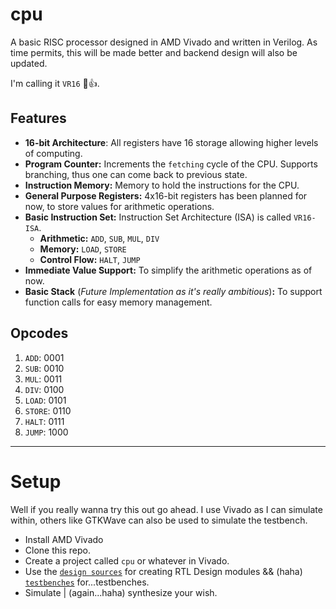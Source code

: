# cpu

A basic RISC processor designed in AMD Vivado and written in Verilog. As time permits, this will be made better and backend design will also be updated.

I'm calling it `VR16` 🙂👍.

## Features
- **16-bit Architecture**: All registers have 16 storage allowing higher levels of computing.
- **Program Counter:** Increments the `fetching` cycle of the CPU. Supports branching, thus one can come back to previous state.
- **Instruction Memory:** Memory to hold the instructions for the CPU.
- **General Purpose Registers:** 4x16-bit registers has been planned for now, to store values for arithmetic operations.
- **Basic Instruction Set:** Instruction Set Architecture (ISA) is called `VR16-ISA`.
    - **Arithmetic:** `ADD`, `SUB`, `MUL`, `DIV`
    - **Memory:** `LOAD`, `STORE`
    - **Control Flow:** `HALT`, `JUMP`
- **Immediate Value Support:** To simplify the arithmetic operations as of now.
- **Basic Stack** (*Future Implementation as it's really ambitious*)**:** To support function calls for easy memory management.

## Opcodes
1. `ADD`: 0001
2. `SUB`: 0010
3. `MUL`: 0011
4. `DIV`: 0100
5. `LOAD`: 0101
6. `STORE`: 0110
7. `HALT`: 0111
8. `JUMP`: 1000

---

# Setup
Well if you really wanna try this out go ahead. I use Vivado as I can simulate within, others like GTKWave can also be used to simulate the testbench.
- Install AMD Vivado
- Clone this repo.
- Create a project called `cpu` or whatever in Vivado.
- Use the [`design sources`](design%20sources/) for creating RTL Design modules && (haha) [`testbenches`](testbenches/) for...testbenches.
- Simulate | (again...haha) synthesize your wish.
